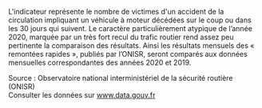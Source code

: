 <p>
L'indicateur représente le nombre de victimes d'un accident de la circulation impliquant un véhicule à moteur décédées sur le coup ou dans les 30 jours qui suivent.
Le caractère particulièrement atypique de l’année 2020, marquée par un très fort recul du trafic routier rend assez peu pertinente la comparaison des résultats. Ainsi les résultats mensuels des « remontées rapides », publiés par l’ONISR, seront comparés aux données mensuelles correspondantes des années 2020 et 2019.
</p>
<p class="font-italic body-2">Source : Observatoire national interministériel de la sécurité routière (ONISR) <br> Consulter les données sur <a target="_blank" href="https://www.data.gouv.fr/fr/datasets/barometre-des-resultats-de-laction-publique/">www.data.gouv.fr</a></p>